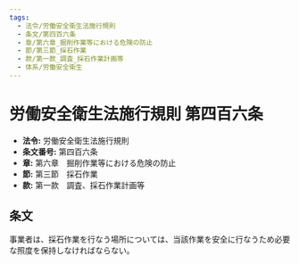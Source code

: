 ```yaml
---
tags:
  - 法令/労働安全衛生法施行規則
  - 条文/第四百六条
  - 章/第六章_掘削作業等における危険の防止
  - 節/第三節_採石作業
  - 款/第一款_調査_採石作業計画等
  - 体系/労働安全衛生
---
```

# 労働安全衛生法施行規則 第四百六条

- **法令:** 労働安全衛生法施行規則
- **条文番号:** 第四百六条
- **章:** 第六章　掘削作業等における危険の防止
- **節:** 第三節　採石作業
- **款:** 第一款　調査、採石作業計画等

## 条文
事業者は、採石作業を行なう場所については、当該作業を安全に行なうため必要な照度を保持しなければならない。

